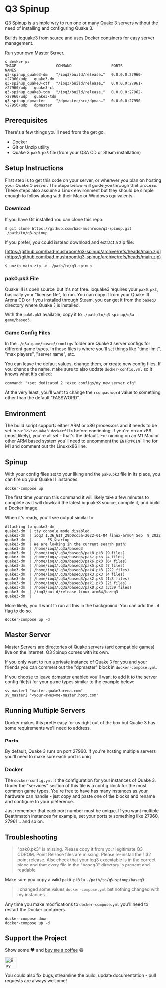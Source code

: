 # Q3 Spinup

Q3 Spinup is a simple way to run one or many Quake 3 servers without the need of installing and configuring Quake 3.

Builds ioquake3 from source and uses Docker containers for easy server management.

Run your own Master Server.

```
$ docker ps
IMAGE                  COMMAND                  PORTS                      NAMES
q3-spinup_quake3-dm    "/ioq3/build/release…"   0.0.0.0:27960->27960/udp   quake3-dm
q3-spinup_quake3-ctf   "/ioq3/build/release…"   0.0.0.0:27961->27960/udp   quake3-ctf
q3-spinup_quake3-tdm   "/ioq3/build/release…"   0.0.0.0:27962->27960/udp   quake3-tdm
q3-spinup_dpmaster     "/dpmaster/src/dpmas…"   0.0.0.0:27950->27950/udp   dpmaster
```

## Prerequisites

There's a few things you'll need from the get go.

* Docker
* Git or Unzip utility
* Quake 3 `pak0.pk3` file (from your Q3A CD or Steam installation)

## Setup Instructions

First step is to get this code on your server, or wherever you plan on hosting your Quake 3 server. The steps below will guide you through that process. These steps also assume a Linux environment but they should be simple enough to follow along with their Mac or Windows equivalents.

### Download

If you have Git installed you can clone this repo:

```
$ git clone https://github.com/bad-mushroom/q3-spinup.git ./path/to/q3-spinup
```

If you prefer, you could instead download and extract a zip file:

[https://github.com/bad-mushroom/q3-spinup/archive/refs/heads/main.zip](https://github.com/bad-mushroom/q3-spinup/archive/refs/heads/main.zip)

```
$ unzip main.zip -d ./path/to/q3-spinup
```

### pak0.pk3 File

Quake III is open source, but it's not free. ioquake3 requires your `pak0.pk3`, basically your "license file", to run. You can copy it from your Quake III Arena CD or if you installed through Steam, you can get it from the `baseq3` directory where Quake 3 is installed.

With the `pak0.pk3` available, copy it to `./path/to/q3-spinup/q3a-game/baseq3`.

### Game Config Files

In the `./q3a-game/baseq3/configs` folder are Quake 3 server configs for different game types. In these files is where you'll set things like "time limit", "max players", "server name", etc.

You can leave the default values, change them, or create new config files. If you change the name, make
sure to also update `docker-config.yml` so it knows what it's called:

```
command: "+set dedicated 2 +exec configs/my_new_server.cfg"
```

At the very least, you'll want to change the `rconpassword` value to something other than the default "PASSWORD".

## Environment

The build script supports either ARM or x86 processors and it needs to be set in `build/ioquake3.dockerfile` before continuing. If you're on an x86 (most likely), you're all set - that's the default. For running on an M1 Mac or other ARM based system you'll need to uncomment the `ENTRYPOINT` line for M1 and comment out the Linux/x86 line.

## Spinup

With your config files set to your liking and the `pak0.pk3` file in its place, you can fire up your Quake III instances.

```
docker-compose up
```

The first time your run this command it will likely take a few minutes to complete as it will dowload the latest ioquake3 source, compile it, and build a Docker image.

When it's ready, you'll see output similar to:

```
Attaching to quake3-dm
quake3-dm  | tty console mode disabled
quake3-dm  | ioq3 1.36_GIT_29b0cc3a-2022-01-04 linux-arm64 Sep  9 2022
quake3-dm  | ----- FS_Startup -----
quake3-dm  | We are looking in the current search path:
quake3-dm  | /home/ioq3/.q3a/baseq3
quake3-dm  | /home/ioq3/.q3a/baseq3/pak8.pk3 (9 files)
quake3-dm  | /home/ioq3/.q3a/baseq3/pak7.pk3 (4 files)
quake3-dm  | /home/ioq3/.q3a/baseq3/pak6.pk3 (64 files)
quake3-dm  | /home/ioq3/.q3a/baseq3/pak5.pk3 (7 files)
quake3-dm  | /home/ioq3/.q3a/baseq3/pak4.pk3 (272 files)
quake3-dm  | /home/ioq3/.q3a/baseq3/pak3.pk3 (4 files)
quake3-dm  | /home/ioq3/.q3a/baseq3/pak2.pk3 (148 files)
quake3-dm  | /home/ioq3/.q3a/baseq3/pak1.pk3 (26 files)
quake3-dm  | /home/ioq3/.q3a/baseq3/pak0.pk3 (3539 files)
quake3-dm  | /ioq3/build/release-linux-arm64/baseq3
quake3-dm  |
```

More likely, you'll want to run all this in the background. You can add the `-d` flag to do so.

```
docker-compose up -d
```

## Master Server

Master Servers are directories of Quake servers (and compatible games) live on the internet. Q3 Spinup comes with its own.

If you only want to run a private instance of Quake 3 for you and your friends you can comment out
the "dpmaster" block in `docker-compose.yml`.

If you choose to leave dpmaster enabled you'll want to add it to the server config file(s) for your game types similar to the example below:

```
sv_master1 "master.quake3arena.com"
sv_master2 "<your-awesome-master.host.com"
```

## Running Multiple Servers

Docker makes this pretty easy for us right out of the box but Quake 3 has some requirements we'll need to address.

### Ports

By default, Quake 3 runs on port 27960. If you're hosting multiple servers you'll need to make sure each port is uniq


### Docker

The `docker-config.yml` is the configuration for your instances of Quake 3. Under the "services" section of this file is a config block for the most common game types. You're free to have has many instances as your hardware can handle - just copy and paste one of the blocks and rename and configure to your preference.

Just remember that each port number must be unique. If you want multiple Deathmatch instances for example, set your ports to something like 27960, 27961... and so on.


## Troubleshooting

> "pak0.pk3" is missing. Please copy it from your legitimate Q3 CDROM. Point Release files are missing. Please re-install the 1.32 point release. Also check that your ioq3 executable is in the correct place and that every file in the "baseq3" directory is present and readable

Make sure you copy a valid `pak0.pk3` to `./path/to/q3-spinup/baseq3`.


> I changed some values `docker-compose.yml` but nothing changed with my instances.

Any time you make modifications to `docker-compose.yml` you'll need to restart the Docker containers.

```
docker-compose down
docker-compose up -d
```

## Support the Project

Show some ❤️ and [buy me a coffee](https://ko-fi.com/g0dzuki99) 😄

<a href='https://ko-fi.com/H2H0CTMMB' target='_blank'>
<img height='36' style='border:0px;height:36px;' src='https://cdn.ko-fi.com/cdn/kofi2.png?v=3' border='0' alt='Buy Me a Coffee at ko-fi.com' />
</a>

You could also fix bugs, streamline the build, update documentation - pull requests are always welcome!

